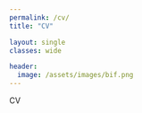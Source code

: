 ```yaml
---
permalink: /cv/
title: "CV"

layout: single
classes: wide

header:
  image: /assets/images/bif.png
---
```


CV
